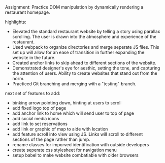Assignment: Practice DOM manipulation by dynamically rendering a restaurant homepage.

highlights: 
- Elevated the standard restaurant website by telling a story using parallax scrolling. The user is drawn into the atmosphere and experience of the restaurant. 
- Used webpack to organize directories and merge seperate JS files. This set up will allow for an ease of transition in further expanding the website in the future.
- Created anchor links to skip ahead to different sections of the website.
- Demonstrated designer's eye for aesthic, setting the tone, and capturing the attention of users. Ability to create websites that stand out from the norm.
- Practiced Git branching and merging with a "testing" branch. 

next set of features to add:
- binking arrow pointing down, hinting at users to scroll
- add fixed logo top of page
- add anchor link to home which will send user to top of page
- add social media icons
- add link to set reservations
- add link or graphic of map to aide with location
- add feature scroll into view using JS. Links will scroll to different sections of the page rather than jump. 
- rename classes for imporved identification with outside developers
- create seperate css stylesheet for navigation menu
- setup babel to make website combatiable with older browsers